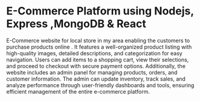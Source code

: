 # E-Commerce Platform using Nodejs, Express ,MongoDB & React

E-Commerce website for local store in my area enabling the customers to purchase products online . 
It features a well-organized product listing with high-quality images, detailed descriptions, and categorization for easy navigation. 
Users can add items to a shopping cart, view their selections, and proceed to checkout with secure payment options. 
Additionally, the website includes an admin panel for managing products, orders, and customer information. 
The admin can update inventory, track sales, and analyze performance through user-friendly dashboards and tools, ensuring efficient management of the entire e-commerce platform.




